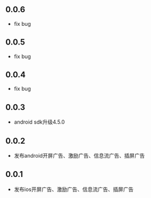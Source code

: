 ## 0.0.6

* fix bug

## 0.0.5

* fix bug

## 0.0.4

* fix bug

## 0.0.3

* android sdk升级4.5.0

## 0.0.2

* 发布android开屏广告、激励广告、信息流广告、插屏广告

## 0.0.1

* 发布ios开屏广告、激励广告、信息流广告、插屏广告
